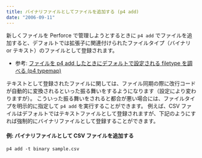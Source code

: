 ```yaml
---
title: バイナリファイルとしてファイルを追加する (p4 add)
date: "2006-09-11"
---
```


新しくファイルを Perforce で管理しようとするときに `p4 add` でファイルを追加すると、デフォルトでは拡張子に関連付けられたファイルタイプ（バイナリ or テキスト）のファイルとして登録されます。

- 参考: [ファイルを p4 add したときにデフォルトで設定される filetype を調べる (p4 typemap)](typemap.html)

テキストとして登録されたファイルに関しては、ファイル同期の際に改行コードが自動的に変換されるといった振る舞いをするようになります（設定により変わりますが）。
こういった振る舞いをされると都合が悪い場合には、ファイルタイプを明示的に指定して `p4 add` を実行することができます。
例えば、CSV ファイルはデフォルトではテキストファイルとして登録されますが、下記のようにすれば強制的にバイナリファイルとして登録することができます。

#### 例: バイナリファイルとして CSV ファイルを追加する

~~~
p4 add -t binary sample.csv
~~~

